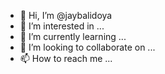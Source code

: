 - 👋 Hi, I’m @jaybalidoya
- 👀 I’m interested in ...
- 🌱 I’m currently learning ...
- 💞️ I’m looking to collaborate on ...
- 📫 How to reach me ...

<!---
jaybalidoya/jaybalidoya is a ✨ special ✨ repository because its `README.md` (this file) appears on your GitHub profile.
You can click the Preview link to take a look at your changes.
--->
